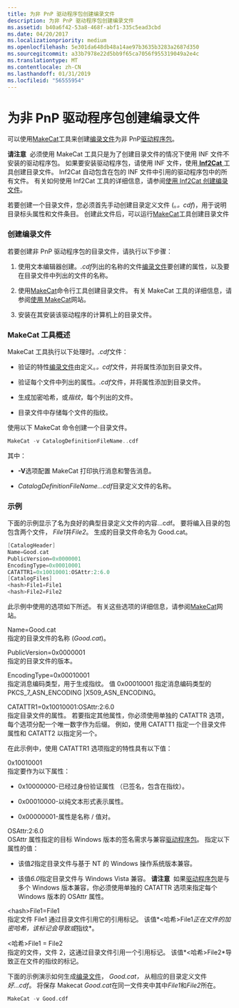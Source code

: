 ```yaml
---
title: 为非 PnP 驱动程序包创建编录文件
description: 为非 PnP 驱动程序包创建编录文件
ms.assetid: b40a6f42-53a8-468f-abf1-335c5ead3cbd
ms.date: 04/20/2017
ms.localizationpriority: medium
ms.openlocfilehash: 5e301da648db48a14ae97b3635b3283a2687d350
ms.sourcegitcommit: a33b7978e22d5bb9f65ca7056f955319049a2e4c
ms.translationtype: MT
ms.contentlocale: zh-CN
ms.lasthandoff: 01/31/2019
ms.locfileid: "56555954"
---
```

# <a name="creating-a-catalog-file-for-a-non-pnp-driver-package"></a>为非 PnP 驱动程序包创建编录文件


可以使用[MakeCat](https://go.microsoft.com/fwlink/p/?linkid=104922)工具来创建[编录文件](catalog-files.md)为非 PnP[驱动程序包](driver-packages.md)。

**请注意**  必须使用 MakeCat 工具只是为了创建目录文件的情况下使用 INF 文件不安装的驱动程序包。 如果要安装驱动程序包，请使用 INF 文件，使用[ **Inf2Cat** ](https://msdn.microsoft.com/library/windows/hardware/ff547089)工具创建目录文件。 Inf2Cat 自动包含在包的 INF 文件中引用的驱动程序包中的所有文件。 有关如何使用 Inf2Cat 工具的详细信息，请参阅[使用 Inf2Cat 创建编录文件](using-inf2cat-to-create-a-catalog-file.md)。

 

若要创建一个目录文件，您必须首先手动创建目录定义文件 (。*。cdf*)，用于说明目录标头属性和文件条目。 创建此文件后，可以运行[MakeCat](https://go.microsoft.com/fwlink/p/?linkid=104922)工具创建目录文件

### <a name="creating-a-catalog-file"></a>创建编录文件

若要创建非 PnP 驱动程序包的目录文件，请执行以下步骤：

1.  使用文本编辑器创建。*.cdf*列出的名称的文件[编录文件](catalog-files.md)要创建的属性，以及要在目录文件中列出的文件的名称。

2.  使用[MakeCat](https://go.microsoft.com/fwlink/p/?linkid=104922)命令行工具创建目录文件。 有关 MakeCat 工具的详细信息，请参阅[使用 MakeCat](https://go.microsoft.com/fwlink/p/?linkid=70086)网站。

3.  安装在其安装该驱动程序的计算机上的目录文件。

### <a name="overview-of-the-makecat-tool"></a>MakeCat 工具概述

MakeCat 工具执行以下处理时。*.cdf*文件：

-   验证的特性[编录文件](catalog-files.md)由定义。*。cdf*文件，并将属性添加到目录文件。

-   验证每个文件中列出的属性。*.cdf*文件，并将属性添加到目录文件。

-   生成加密哈希，或*指纹*，每个列出的文件。

-   目录文件中存储每个文件的指纹。

使用以下 MakeCat 命令创建一个目录文件。

```cpp
MakeCat -v CatalogDefinitionFileName..cdf
```

其中：

-   **-V**选项配置 MakeCat 打印执行消息和警告消息。

-   *CatalogDefinitionFileName...cdf*目录定义文件的名称。

### <a name="examples"></a>示例

下面的示例显示了名为良好的典型目录定义文件的内容...cdf。 要将编入目录的包包含两个文件， *File1*并*File2*。 生成的目录文件命名为 Good.cat。

```cpp
[CatalogHeader]
Name=Good.cat
PublicVersion=0x0000001
EncodingType=0x00010001
CATATTR1=0x10010001:OSAttr:2:6.0
[CatalogFiles]
<hash>File1=File1
<hash>File2=File2
```

此示例中使用的选项如下所述。 有关这些选项的详细信息，请参阅[MakeCat](https://go.microsoft.com/fwlink/p/?linkid=104922)网站。

<a href="" id="name-good-cat"></a>Name=Good.cat  
指定的目录文件的名称 (*Good.cat*)。

<a href="" id="publicversion-0x0000001"></a>PublicVersion=0x0000001  
指定的目录文件的版本。

<a href="" id="encodingtype-0x00010001"></a>EncodingType=0x00010001  
指定消息编码类型，用于生成指纹。 值 0x00010001 指定消息编码类型的 PKCS_7_ASN_ENCODING |X509_ASN_ENCODING。

<a href="" id="catattr1-0x10010001-osattr-2-6-0"></a>CATATTR1=0x10010001:OSAttr:2:6.0  
指定目录文件的属性。 若要指定其他属性，你必须使用单独的 CATATTR 选项，每个选项分配一个唯一数字作为后缀。 例如，使用 CATATT1 指定一个目录文件属性和 CATATT2 以指定另一个。

在此示例中，使用 CATATTR1 选项指定的特性具有以下值：

<a href="" id="0x10010001"></a>0x10010001  
指定要作为以下属性：

-   0x10000000-已经过身份验证属性 （已签名，包含在指纹）。

-   0x00010000-以纯文本形式表示属性。

-   0x00000001-属性是名称 / 值对。

<a href="" id="osattr-2-6-0"></a>OSAttr:2:6.0  
OSAttr 属性指定的目标 Windows 版本的签名需求与兼容[驱动程序包](driver-packages.md)。 指定以下属性的值：

-   该值*2*指定目录文件与基于 NT 的 Windows 操作系统版本兼容。

-   该值*6.0*指定目录文件与 Windows Vista 兼容。
    **请注意**  如果[驱动程序包](driver-packages.md)是与多个 Windows 版本兼容，你必须使用单独的 CATATTR 选项来指定每个 Windows 版本的 OSAttr 属性。

     

<a href="" id="-hash-file1-file1"></a>&lt;hash&gt;File1=File1  
指定文件 File1 通过目录文件引用它的引用标记。 该值*&lt;哈希&gt;File1*正在文件的加密哈希，该标记会导致或*指纹*。

<a href="" id="-hash-file1-file2"></a>&lt;哈希&gt;File1 = File2  
指定的文件，文件 2，这通过目录文件引用一个引用标记。 该值*&lt;哈希&gt;File2*导致正在文件的指纹的标记。

下面的示例演示如何生成[编录文件](catalog-files.md)， *Good.cat，* 从相应的目录定义文件*好...cdf*。 将保存 Makecat *Good.cat*在同一文件夹中其中*File1*和*File2*所在。

```cpp
MakeCat -v Good.cdf
```

 

 





